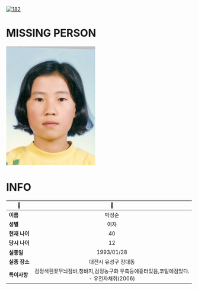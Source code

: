 [![182](https://img.shields.io/badge/%EC%8B%A4%EC%A2%85%EC%8B%A0%EA%B3%A0%EB%8A%94%20%EA%B5%AD%EB%B2%88%EC%97%86%EC%9D%B4-182-blue)](http://safe182.go.kr/index.do)

# MISSING PERSON

<img src="./missing_person.jpg">

# INFO

|🔑|💎|
|--|:--:|
|**이름**|박정순|
|**성별**|여자|
|**현재 나이**|40|
|**당시 나이**|12|
|**실종일**|1993/01/28|
|**실종 장소**|대전시 유성구 장대동 |
|**특이사항**|검정색흰꽃무늬잠바,청바지,검정농구화      우측등에흉터있음,코밑에점있다.</br>- 유전자채취(2006)|
